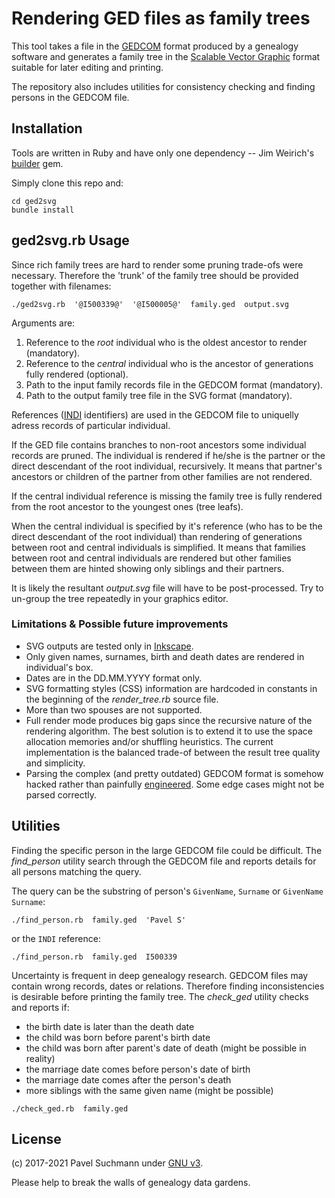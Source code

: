 
# Rendering GED files as family trees

This tool takes a file in the [GEDCOM](https://en.wikipedia.org/wiki/GEDCOM) format produced by a genealogy software
and generates a family tree in the [Scalable Vector Graphic](https://en.wikipedia.org/wiki/Scalable_Vector_Graphics)
format suitable for later editing and printing.

The repository also includes utilities for consistency checking and finding persons in the GEDCOM file.

## Installation

Tools are written in Ruby and have only one dependency --
Jim Weirich's [builder](https://github.com/jimweirich/builder) gem.

Simply clone this repo and:

```
cd ged2svg
bundle install
```

## ged2svg.rb Usage

Since rich family trees are hard to render some pruning trade-ofs were necessary. Therefore the 'trunk' of the family
tree should be provided together with filenames:

```
./ged2svg.rb  '@I500339@'  '@I500005@'  family.ged  output.svg
```

Arguments are:
1. Reference to the _root_ individual who is the oldest ancestor to render (mandatory).
2. Reference to the _central_ individual who is the ancestor of generations fully rendered (optional).
3. Path to the input family records file in the GEDCOM format (mandatory).
4. Path to the output family tree file in the SVG format (mandatory).

References ([INDI](http://homepages.rootsweb.ancestry.com/~pmcbride/gedcom/55gcch2.htm#XREF:INDI) identifiers) are used
in the GEDCOM file to uniquelly adress records of particular individual.

If the GED file contains branches to non-root ancestors some individual records are pruned. The individual is rendered
if he/she is the partner or the direct descendant of the root individual, recursively. It means that partner's ancestors
or children of the partner from other families are not rendered.

If the central individual reference is missing the family tree is fully rendered from the root ancestor to the youngest
ones (tree leafs).

When the central individual is specified by it's reference (who has to be the direct descendant of the root individual)
than rendering of generations between root and central individuals is simplified. It means that families between root
and central individuals are rendered but other families between them are hinted showing only siblings and their
partners.

It is likely the resultant _output.svg_ file will have to be post-processed. Try to un-group the tree repeatedly in
your graphics editor.

### Limitations & Possible future improvements

* SVG outputs are tested only in [Inkscape](https://inkscape.org/en/).
* Only given names, surnames, birth and death dates are rendered in individual's box.
* Dates are in the DD.MM.YYYY format only.
* SVG formatting styles (CSS) information are hardcoded in constants in the beginning of the _render_tree.rb_ source
file.
* More than two spouses are not supported.
* Full render mode produces big gaps since the recursive nature of the rendering algorithm. The best solution is to
extend it to use the space allocation memories and/or shuffling heuristics. The current implementation is the balanced
trade-of between the result tree quality and simplicity.
* Parsing the complex (and pretty outdated) GEDCOM format is somehow hacked rather than painfully
[engineered](https://github.com/rbur004/gedcom). Some edge cases might not be parsed correctly.

## Utilities

Finding the specific person in the large GEDCOM file could be difficult. The _find_person_ utility search through
the GEDCOM file and reports details for all persons matching the query.

The query can be the substring of person's `GivenName`, `Surname` or `GivenName Surname`:

```
./find_person.rb  family.ged  'Pavel S'
```

or the `INDI` reference:

```
./find_person.rb  family.ged  I500339
```

Uncertainty is frequent in deep genealogy research. GEDCOM files may contain wrong records, dates or relations.
Therefore finding inconsistencies is desirable before printing the family tree.
The _check_ged_ utility checks and reports if:

* the birth date is later than the death date
* the child was born before parent's birth date
* the child was born after parent's date of death (might be possible in reality)
* the marriage date comes before person's date of birth
* the marriage date comes after the person's death
* more siblings with the same given name (might be possible)

```
./check_ged.rb  family.ged
```

## License

(c) 2017-2021 Pavel Suchmann under [GNU v3](https://www.gnu.org/licenses/gpl-3.0.en.html).

Please help to break the walls of genealogy data gardens.
